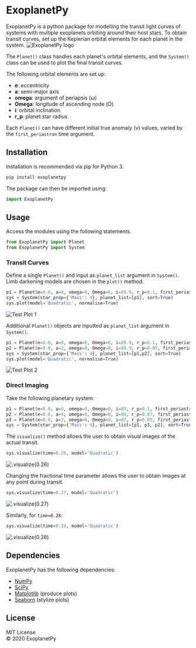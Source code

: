 # ExoplanetPy 

ExoplanetPy is a python package for modelling the transit light curves of systems with multiple exoplanets orbiting around their host stars.
To obtain transit curves, set up the Keplerian orbital elements for each planet in the system.
![](https://raw.githubusercontent.com/ExoplanetPy/ExoplanetPy/master/images/logo_400.png "ExoplanetPy logo")

The `Planet()` class handles each planet's orbital elements, and the `System()` class can be used to plot the final transit curves.

The following orbital elements are set up:
- **e**: eccentricity 
- **a**: semi-major axis 
- **omega**: argument of periapsis (ω) 
- **Omega**: longitude of ascending node (Ω) 
- **i**: orbital inclination 
- **r_p**: planet:star radius 

Each `Planet()` can have different initial true anomaly (ν) values, varied by the `first_periastron` time argument.

## Installation
Installation is recommended via pip for Python 3.
```python
pip install exoplanetpy
```
The package can then be imported using:
```python
import ExoplanetPy
```

## Usage
Access the modules using the following statements.
```python
from ExoplanetPy import Planet
from ExoplanetPy import System
```
### Transit Curves
Define a single `Planet()` and input as `planet_list` argument in `System()`.  
Limb darkening models are chosen in the `plot()` method.
```python
p1 = Planet(e=0.0, a=8, omega=0, Omega=0, i=89.9, r_p=0.1, first_periastron=0.0)
sys = System(star_prop={'Mass': 4}, planet_list=[p1], sort=True)
sys.plot(model='Quadratic', normalise=True)
```
![](https://raw.githubusercontent.com/ExoplanetPy/ExoplanetPy/master/ExoplanetPy/test_plots/test_plot_1.png "Test Plot 1")

Additional `Planet()` objects are inputted as `planet_list` argument in `System()`.
```python
p1 = Planet(e=0.0, a=8, omega=0, Omega=0, i=89.9, r_p=0.1, first_periastron=0.0)
p2 = Planet(e=0.0, a=2, omega=0, Omega=0, i=89.9, r_p=0.05, first_periastron=0.0)
sys = System(star_prop={'Mass': 4}, planet_list=[p1,p2], sort=True)
sys.plot(model='Quadratic', normalise=True)
```
![](https://raw.githubusercontent.com/ExoplanetPy/ExoplanetPy/master/ExoplanetPy/test_plots/testv0_plot.png "Test Plot 2")

### Direct Imaging
Take the following planetary system:
```python
p1 = Planet(e=0.0, a=8, omega=0, Omega=0, i=89, r_p=0.1, first_periastron=0.03)
p2 = Planet(e=0.0, a=4, omega=0, Omega=0, i=89, r_p=0.07, first_periastron=0.52)
p3 = Planet(e=0.0, a=2, omega=0, Omega=0, i=87, r_p=0.05, first_periastron=0.0)
sys = System(star_prop={'Mass': 4}, planet_list=[p1, p3, p2], sort=True)
```
The `visualize()` method allows the user to obtain visual images of the actual transit.
```python
sys.visualize(time=0.26, model='Quadratic')
```
![](https://raw.githubusercontent.com/ExoplanetPy/ExoplanetPy/0.1.1/ExoplanetPy/test_plots/visualize-0.26.png ".visualize(0.26)")

Changing the fractional time parameter allows the user to obtain images at any point during transit. 
```python
sys.visualize(time=0.27, model='Quadratic')
```
![](https://raw.githubusercontent.com/ExoplanetPy/ExoplanetPy/0.1.1/ExoplanetPy/test_plots/visualize-0.27.png ".visualize(0.27)")

Similarly, for `time=0.28`:
```python
sys.visualize(time=0.28, model='Quadratic')
```
![](https://raw.githubusercontent.com/ExoplanetPy/ExoplanetPy/0.1.1/ExoplanetPy/test_plots/visualize-0.28.png ".visualize(0.28)")

## Dependencies
ExoplanetPy has the following dependencies:
* [NumPy](https://numpy.org/)
* [SciPy](https://www.scipy.org/)
* [Matplotlib](https://matplotlib.org/)  (produce plots)
* [Seaborn](https://seaborn.pydata.org/) (stylize plots)

## License 
MIT License  
© 2020 ExoplanetPy
